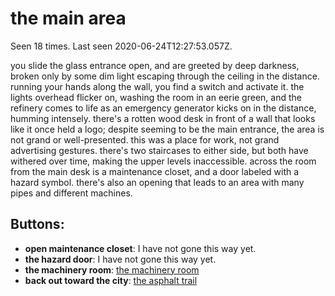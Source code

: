 # the main area

Seen 18 times. Last seen 2020-06-24T12:27:53.057Z.

you slide the glass entrance open, and are greeted by deep darkness, broken only by some dim light escaping through the ceiling in the distance. running your hands along the wall, you find a switch and activate it. the lights overhead flicker on, washing the room in an eerie green, and the refinery comes to life as an emergency generator kicks on in the distance, humming intensely. there's a rotten wood desk in front of a wall that looks like it once held a logo; despite seeming to be the main entrance, the area is not grand or well-presented. this was a place for work, not grand advertising gestures. there's two staircases to either side, but both have withered over time, making the upper levels inaccessible. across the room from the main desk is a maintenance closet, and a door labeled with a hazard symbol. there's also an opening that leads to an area with many pipes and different machines.

## Buttons:

- **open maintenance closet**: I have not gone this way yet.
- **the hazard door**: I have not gone this way yet.
- **the machinery room**: [the machinery room](the-machinery-room-kqozw3.md)
- **back out toward the city**: [the asphalt trail](the-asphalt-trail-Nq6j0lu.md)